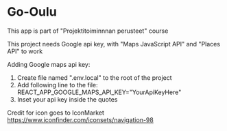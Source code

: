 # Go-Oulu

This app is part of "Projektitoiminnnan perusteet" course

This project needs Google api key, with "Maps JavaScript API"  and "Places API" to work

Adding Google maps api key:
1. Create file named ".env.local" to the root of the project
2. Add following line to the file: REACT_APP_GOOGLE_MAPS_API_KEY="YourApiKeyHere"
3. Inset your api key inside the quotes
   

Credit for icon goes to IconMarket
https://www.iconfinder.com/iconsets/navigation-98
